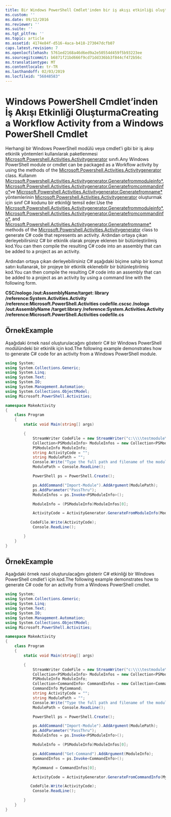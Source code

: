 ```yaml
---
title: Bir Windows PowerShell Cmdlet'inden bir iş akışı etkinliği oluşturma | Microsoft Docs
ms.custom: ''
ms.date: 09/12/2016
ms.reviewer: ''
ms.suite: ''
ms.tgt_pltfrm: ''
ms.topic: article
ms.assetid: 4174e84f-d516-4aca-b418-273047dcfb07
caps.latest.revision: 7
ms.openlocfilehash: 5761ed2168a46d6ed9a2e50554d459f5b93223ee
ms.sourcegitcommit: b6871f21bd666f9cd71dd336bb3f844cf472b56c
ms.translationtype: MT
ms.contentlocale: tr-TR
ms.lasthandoff: 02/03/2019
ms.locfileid: "56848583"
---
```

# <a name="creating-a-workflow-activity-from-a-windows-powershell-cmdlet"></a><span data-ttu-id="ac2b1-102">Windows PowerShell Cmdlet’inden İş Akışı Etkinliği Oluşturma</span><span class="sxs-lookup"><span data-stu-id="ac2b1-102">Creating a Workflow Activity from a Windows PowerShell Cmdlet</span></span>

<span data-ttu-id="ac2b1-103">Herhangi bir Windows PowerShell modülü veya cmdlet'i gibi bir iş akışı etkinlik yöntemleri kullanılarak paketlenmesi [Microsoft.Powershell.Activities.Activitygenerator](/dotnet/api/Microsoft.PowerShell.Activities.ActivityGenerator) sınıfı.</span><span class="sxs-lookup"><span data-stu-id="ac2b1-103">Any Windows PowerShell module or cmdlet can be packaged as a Workflow activity by using the methods of the [Microsoft.Powershell.Activities.Activitygenerator](/dotnet/api/Microsoft.PowerShell.Activities.ActivityGenerator) class.</span></span> <span data-ttu-id="ac2b1-104">Kullanım [Microsoft.Powershell.Activities.Activitygenerator.Generatefrommoduleinfo\*](/dotnet/api/Microsoft.PowerShell.Activities.ActivityGenerator.GenerateFromModuleInfo), [Microsoft.Powershell.Activities.Activitygenerator.Generatefromcommandinfo\*](/dotnet/api/Microsoft.PowerShell.Activities.ActivityGenerator.GenerateFromCommandInfo)ve [Microsoft.Powershell.Activities.Activitygenerator.Generatefromname\*](/dotnet/api/Microsoft.PowerShell.Activities.ActivityGenerator.GenerateFromName) yöntemlerinin [Microsoft.Powershell.Activities.Activitygenerator](/dotnet/api/Microsoft.PowerShell.Activities.ActivityGenerator) oluşturmak için sınıf C# kodunu bir etkinliği temsil eder.</span><span class="sxs-lookup"><span data-stu-id="ac2b1-104">Use the [Microsoft.Powershell.Activities.Activitygenerator.Generatefrommoduleinfo\*](/dotnet/api/Microsoft.PowerShell.Activities.ActivityGenerator.GenerateFromModuleInfo), [Microsoft.Powershell.Activities.Activitygenerator.Generatefromcommandinfo\*](/dotnet/api/Microsoft.PowerShell.Activities.ActivityGenerator.GenerateFromCommandInfo), and [Microsoft.Powershell.Activities.Activitygenerator.Generatefromname\*](/dotnet/api/Microsoft.PowerShell.Activities.ActivityGenerator.GenerateFromName) methods of the [Microsoft.Powershell.Activities.Activitygenerator](/dotnet/api/Microsoft.PowerShell.Activities.ActivityGenerator) class to generate C# code that represents an activity.</span></span> <span data-ttu-id="ac2b1-105">Ardından ortaya çıkan derleyebilirsiniz C# bir etkinlik olarak projeye eklenen bir bütünleştirilmiş kod.</span><span class="sxs-lookup"><span data-stu-id="ac2b1-105">You can then compile the resulting C# code into an assembly that can be added to a project as an activity.</span></span>

<span data-ttu-id="ac2b1-106">Ardından ortaya çıkan derleyebilirsiniz C# aşağıdaki biçime sahip bir komut satırı kullanarak, bir projeye bir etkinlik eklenebilir bir bütünleştirilmiş kod.</span><span class="sxs-lookup"><span data-stu-id="ac2b1-106">You can then compile the resulting C# code into an assembly that can be added to a project as an activity by using a command line with the following form.</span></span>

<span data-ttu-id="ac2b1-107">**CSC/nologo /out:AssemblyName/target: library /reference:System.Activities.Activity /reference:Microsoft.PowerShell.Activities codefile.cs**</span><span class="sxs-lookup"><span data-stu-id="ac2b1-107">**csc /nologo /out:AssemblyName /target:library /reference:System.Activities.Activity /reference:Microsoft.PowerShell.Activities codefile.cs**</span></span>

## <a name="example"></a><span data-ttu-id="ac2b1-108">Örnek</span><span class="sxs-lookup"><span data-stu-id="ac2b1-108">Example</span></span>

<span data-ttu-id="ac2b1-109">Aşağıdaki örnek nasıl oluşturulacağını gösterir C# bir Windows PowerShell modülündeki bir etkinlik için kod.</span><span class="sxs-lookup"><span data-stu-id="ac2b1-109">The following example demonstrates how to generate C# code for an activity from a Windows PowerShell module.</span></span>

```csharp
using System;
using System.Collections.Generic;
using System.Linq;
using System.Text;
using System.IO;
using System.Management.Automation;
using System.Collections.ObjectModel;
using Microsoft.PowerShell.Activities;

namespace MakeActivity
{
    class Program
    {
        static void Main(string[] args)

        {
            StreamWriter CodeFile = new StreamWriter("c:\\\\testmodule\\codefile.cs");
            Collection<PSModuleInfo> ModuleInfos = new Collection<PSModuleInfo> { };
            PSModuleInfo ModuleInfo;
            string ActivityCode = "";
            string ModulePath = "";
            Console.Write("Type the full path and filename of the module to process:");
            ModulePath = Console.ReadLine();

            PowerShell ps = PowerShell.Create();

            ps.AddCommand("Import-Module").AddArgument(ModulePath);
            ps.AddParameter("PassThru");
            ModuleInfos = ps.Invoke<PSModuleInfo>();

            ModuleInfo = (PSModuleInfo)ModuleInfos[0];

            ActivityCode = ActivityGenerator.GenerateFromModuleInfo(ModuleInfo, "MyNamespace").First<String>();

           CodeFile.Write(ActivityCode);
            Console.ReadLine();

        }
    }
}

```

## <a name="example"></a><span data-ttu-id="ac2b1-110">Örnek</span><span class="sxs-lookup"><span data-stu-id="ac2b1-110">Example</span></span>

<span data-ttu-id="ac2b1-111">Aşağıdaki örnek nasıl oluşturulacağını gösterir C# etkinliği bir Windows PowerShell cmdlet'i için kod.</span><span class="sxs-lookup"><span data-stu-id="ac2b1-111">The following example demonstrates how to generate C# code for an activity from a Windows PowerShell cmdlet.</span></span>

```csharp
using System;
using System.Collections.Generic;
using System.Linq;
using System.Text;
using System.IO;
using System.Management.Automation;
using System.Collections.ObjectModel;
using Microsoft.PowerShell.Activities;

namespace MakeActivity
{
    class Program
    {
        static void Main(string[] args)

        {
            StreamWriter CodeFile = new StreamWriter("c:\\\\testmodule\\codefile.cs");
            Collection<PSModuleInfo> ModuleInfos = new Collection<PSModuleInfo> { };
            PSModuleInfo ModuleInfo;
            Collection<CommandInfo> CommandInfos = new Collection<CommandInfo> { };
            CommandInfo MyCommand;
            string ActivityCode = "";
            string ModulePath = "";
            Console.Write("Type the full path and filename of the module to process:");
            ModulePath = Console.ReadLine();

            PowerShell ps = PowerShell.Create();

            ps.AddCommand("Import-Module").AddArgument(ModulePath);
            ps.AddParameter("PassThru");
            ModuleInfos = ps.Invoke<PSModuleInfo>();

            ModuleInfo = (PSModuleInfo)ModuleInfos[0];

            ps.AddCommand("Get-Command").AddArgument(ModuleInfo);
            CommandInfos = ps.Invoke<CommandInfo>();

            MyCommand = CommandInfos[0];

            ActivityCode = ActivityGenerator.GenerateFromCommandInfo(MyCommand, "MyNamespace");

           CodeFile.Write(ActivityCode);
            Console.ReadLine();

        }
    }
}

```